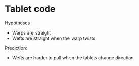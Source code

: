 # Tablet code

Hypotheses

* Warps are straight
* Wefts are straight when the warp twists

Prediction:

* Wefts are harder to pull when the tablets change direction

